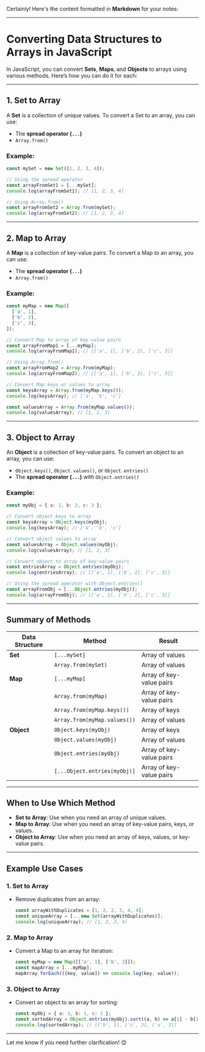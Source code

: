Certainly! Here's the content formatted in **Markdown** for your notes:

---

# Converting Data Structures to Arrays in JavaScript

In JavaScript, you can convert **Sets**, **Maps**, and **Objects** to arrays using various methods. Here’s how you can do it for each:

---

## 1. Set to Array

A **Set** is a collection of unique values. To convert a Set to an array, you can use:
- The **spread operator (`...`)**
- `Array.from()`

### Example:
```javascript
const mySet = new Set([1, 2, 3, 4]);

// Using the spread operator
const arrayFromSet1 = [...mySet];
console.log(arrayFromSet1); // [1, 2, 3, 4]

// Using Array.from()
const arrayFromSet2 = Array.from(mySet);
console.log(arrayFromSet2); // [1, 2, 3, 4]
```

---

## 2. Map to Array

A **Map** is a collection of key-value pairs. To convert a Map to an array, you can use:
- The **spread operator (`...`)**
- `Array.from()`

### Example:
```javascript
const myMap = new Map([
  ['a', 1],
  ['b', 2],
  ['c', 3],
]);

// Convert Map to array of key-value pairs
const arrayFromMap1 = [...myMap];
console.log(arrayFromMap1); // [['a', 1], ['b', 2], ['c', 3]]

// Using Array.from()
const arrayFromMap2 = Array.from(myMap);
console.log(arrayFromMap2); // [['a', 1], ['b', 2], ['c', 3]]

// Convert Map keys or values to array
const keysArray = Array.from(myMap.keys());
console.log(keysArray); // ['a', 'b', 'c']

const valuesArray = Array.from(myMap.values());
console.log(valuesArray); // [1, 2, 3]
```

---

## 3. Object to Array

An **Object** is a collection of key-value pairs. To convert an object to an array, you can use:
- `Object.keys()`, `Object.values()`, or `Object.entries()`
- The **spread operator (`...`)** with `Object.entries()`

### Example:
```javascript
const myObj = { a: 1, b: 2, c: 3 };

// Convert object keys to array
const keysArray = Object.keys(myObj);
console.log(keysArray); // ['a', 'b', 'c']

// Convert object values to array
const valuesArray = Object.values(myObj);
console.log(valuesArray); // [1, 2, 3]

// Convert object to array of key-value pairs
const entriesArray = Object.entries(myObj);
console.log(entriesArray); // [['a', 1], ['b', 2], ['c', 3]]

// Using the spread operator with Object.entries()
const arrayFromObj = [...Object.entries(myObj)];
console.log(arrayFromObj); // [['a', 1], ['b', 2], ['c', 3]]
```

---

## Summary of Methods

| **Data Structure** | **Method**                          | **Result**                                   |
|---------------------|-------------------------------------|---------------------------------------------|
| **Set**             | `[...mySet]`                        | Array of values                             |
|                     | `Array.from(mySet)`                 | Array of values                             |
| **Map**             | `[...myMap]`                        | Array of key-value pairs                    |
|                     | `Array.from(myMap)`                 | Array of key-value pairs                    |
|                     | `Array.from(myMap.keys())`          | Array of keys                               |
|                     | `Array.from(myMap.values())`        | Array of values                             |
| **Object**          | `Object.keys(myObj)`                | Array of keys                               |
|                     | `Object.values(myObj)`              | Array of values                             |
|                     | `Object.entries(myObj)`             | Array of key-value pairs                    |
|                     | `[...Object.entries(myObj)]`        | Array of key-value pairs                    |

---

## When to Use Which Method

- **Set to Array**: Use when you need an array of unique values.
- **Map to Array**: Use when you need an array of key-value pairs, keys, or values.
- **Object to Array**: Use when you need an array of keys, values, or key-value pairs.

---

## Example Use Cases

### 1. **Set to Array**
   - Remove duplicates from an array:
     ```javascript
     const arrayWithDuplicates = [1, 2, 2, 3, 4, 4];
     const uniqueArray = [...new Set(arrayWithDuplicates)];
     console.log(uniqueArray); // [1, 2, 3, 4]
     ```

### 2. **Map to Array**
   - Convert a Map to an array for iteration:
     ```javascript
     const myMap = new Map([['a', 1], ['b', 2]]);
     const mapArray = [...myMap];
     mapArray.forEach(([key, value]) => console.log(key, value));
     ```

### 3. **Object to Array**
   - Convert an object to an array for sorting:
     ```javascript
     const myObj = { a: 3, b: 1, c: 2 };
     const sortedArray = Object.entries(myObj).sort((a, b) => a[1] - b[1]);
     console.log(sortedArray); // [['b', 1], ['c', 2], ['a', 3]]
     ```

---

Let me know if you need further clarification! 😊